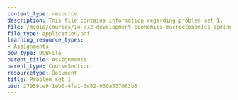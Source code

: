 ```yaml
---
content_type: resource
description: This file contains information regarding problem set 1.
file: /media/courses/14-772-development-economics-macroeconomics-spring-2013/27959ce91eb04fa10d52030a537063b5_MIT14_772S13_pset1.pdf
file_type: application/pdf
learning_resource_types:
- Assignments
ocw_type: OCWFile
parent_title: Assignments
parent_type: CourseSection
resourcetype: Document
title: Problem set 1
uid: 27959ce9-1eb0-4fa1-0d52-030a537063b5
---
```

